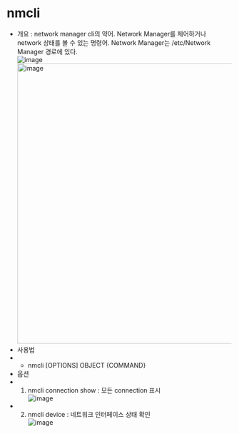 nmcli
=====
* 개요 : network manager cli의 약어. Network Manager를 제어하거나 network 상태를 볼 수 있는 명령어. Network Manager는 /etc/Network Manager 경로에 있다.</br>
  ![image](https://user-images.githubusercontent.com/70207093/180397127-950f378e-186e-4f8d-8bed-243491d696b7.png)
  <img width="628" alt="image" src="https://user-images.githubusercontent.com/70207093/180382413-fbbf601c-00e5-491b-95cc-40fe9a292092.png">
* 사용법
* * nmcli [OPTIONS] OBJECT {COMMAND}
* 옵션
* 1) nmcli connection show : 모든 connection 표시</br>
  ![image](https://user-images.githubusercontent.com/70207093/180391297-63592adc-3a62-4be3-abc1-be70eebfe9ca.png)
* 2) nmcli device : 네트워크 인터페이스 상태 확인</br>
  ![image](https://user-images.githubusercontent.com/70207093/180382679-0a1d6c41-2f77-4db1-b08e-b79e875855a8.png)
